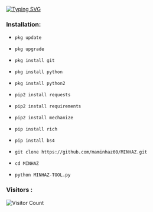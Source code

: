[![Typing SVG](https://readme-typing-svg.herokuapp.com?color=%23FF0000&lines=WELCOME+TO+MY+GITHUB+MAMINHAZ60)](https://git.io/typing-svg)


### Installation:
+ ```pkg update```

+ ```pkg upgrade```

+ ```pkg install git```

+ ```pkg install python```

+ ```pkg install python2```

+ ```pip2 install requests```

+ ```pip2 install requirements```

+ ```pip2 install mechanize```

+ ```pip install rich```

+ ```pip install bs4```

+ ```git clone https://github.com/maminhaz60/MINHAZ.git```

+ ```cd MINHAZ```

+ ```python MINHAZ-TOOL.py```






### Visitors :


![Visitor Count](https://profile-counter.glitch.me/maminhaz60/count.svg)

